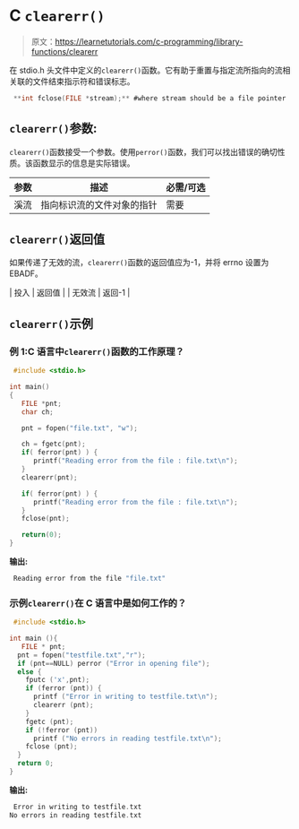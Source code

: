 # C `clearerr()`

> 原文：<https://learnetutorials.com/c-programming/library-functions/clearerr>

在 stdio.h 头文件中定义的`clearerr()`函数。它有助于重置与指定流所指向的流相关联的文件结束指示符和错误标志。

```c
 **int fclose(FILE *stream);** #where stream should be a file pointer 

```

## `clearerr()`参数:

`clearerr()`函数接受一个参数。使用`perror()`函数，我们可以找出错误的确切性质。该函数显示的信息是实际错误。

| 参数 | 描述 | 必需/可选 |
| --- | --- | --- |
| 溪流 | 指向标识流的文件对象的指针 | 需要 |

## `clearerr()`返回值

如果传递了无效的流，`clearerr()`函数的返回值应为-1，并将 errno 设置为 EBADF。

| 投入 | 返回值 |
| 无效流 | 返回-1 |

## `clearerr()`示例

### 例 1:C 语言中`clearerr()`函数的工作原理？

```c
 #include <stdio.h>

int main()
{
   FILE *pnt;
   char ch;

   pnt = fopen("file.txt", "w");

   ch = fgetc(pnt);
   if( ferror(pnt) ) {
      printf("Reading error from the file : file.txt\n");
   }
   clearerr(pnt);

   if( ferror(pnt) ) {
      printf("Reading error from the file : file.txt\n");
   }
   fclose(pnt);

   return(0);
} 

```

**输出:**

```c
 Reading error from the file "file.txt" 
```

### 示例`clearerr()`在 C 语言中是如何工作的？

```c
 #include <stdio.h>

int main (){
   FILE * pnt;
  pnt = fopen("testfile.txt","r");
  if (pnt==NULL) perror ("Error in opening file");
  else {
    fputc ('x',pnt);
    if (ferror (pnt)) {
      printf ("Error in writing to testfile.txt\n");
      clearerr (pnt);
    }
    fgetc (pnt);
    if (!ferror (pnt))
      printf ("No errors in reading testfile.txt\n"); 
    fclose (pnt);
  }
  return 0;
} 

```

**输出:**

```c
 Error in writing to testfile.txt
No errors in reading testfile.txt 
```